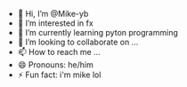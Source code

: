 - 👋 Hi, I’m @Mike-yb
- 👀 I’m interested in fx
- 🌱 I’m currently learning pyton programming
- 💞️ I’m looking to collaborate on ...
- 📫 How to reach me ...
- 😄 Pronouns: he/him
- ⚡ Fun fact: i'm mike lol

<!---
Mike-yb/Mike-yb is a ✨ special ✨ repository because its `README.md` (this file) appears on your GitHub profile.
You can click the Preview link to take a look at your changes.
--->

